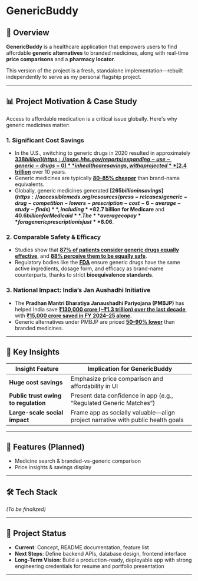 # GenericBuddy

## 📖 Overview

**GenericBuddy** is a healthcare application that empowers users to find affordable **generic alternatives** to branded medicines, along with real-time **price comparisons** and a **pharmacy locator**.

This version of the project is a fresh, standalone implementation—rebuilt independently to serve as my personal flagship project.

---

## 📊 Project Motivation & Case Study

Access to affordable medication is a critical issue globally. Here's why generic medicines matter:

### 1. Significant Cost Savings
- In the U.S., switching to generic drugs in 2020 resulted in approximately **[$338 billion](https://aspe.hhs.gov/reports/expanding-use-generic-drugs-0)** in healthcare savings, with a projected **[$2.4 trillion](https://aspe.hhs.gov/reports/expanding-use-generic-drugs-0)** over 10 years.  
- Generic medicines are typically **[80–85% cheaper](https://uc.healthnetcalifornia.com/health-wellness/generic-drugs.html)** than brand-name equivalents.  
- Globally, generic medicines generated **[$265 billion in savings](https://accessiblemeds.org/resources/press-releases/generic-drug-competition-lowers-prescription-cost-6-average-study-finds)**, including **$82.7 billion for Medicare** and **$40.6 billion for Medicaid**. The **average copay** for a generic prescription is just **$6.06**.  

### 2. Comparable Safety & Efficacy
- Studies show that **[87% of patients consider generic drugs equally effective](https://pmc.ncbi.nlm.nih.gov/articles/PMC4870419/)**, and **[88% perceive them to be equally safe](https://pmc.ncbi.nlm.nih.gov/articles/PMC4870419/)**.  
- Regulatory bodies like the **[FDA](https://www.fda.gov/drugs/generic-drugs/generic-drug-facts)** ensure generic drugs have the same active ingredients, dosage form, and efficacy as brand-name counterparts, thanks to strict **bioequivalence standards**.  

### 3. National Impact: India’s Jan Aushadhi Initiative
- The **Pradhan Mantri Bharatiya Janaushadhi Pariyojana (PMBJP)** has helped India save **[₹130,000 crore (~₹1.3 trillion) over the last decade](https://en.wikipedia.org/wiki/Generic_medicine_in_India)**, with **[₹15,000 crore saved in FY 2024–25 alone](https://en.wikipedia.org/wiki/Generic_medicine_in_India)**.  
- Generic alternatives under PMBJP are priced **[50–90% lower](https://en.wikipedia.org/wiki/Pradhan_Mantri_Bharatiya_Janaushadhi_Pariyojana)** than branded medicines.  

---

## 🔑 Key Insights

| Insight Feature            | Implication for GenericBuddy |
|----------------------------|-------------------------------|
| **Huge cost savings**       | Emphasize price comparison and affordability in UI |
| **Public trust owing to regulation** | Present data confidence in app (e.g., “Regulated Generic Matches”) |
| **Large-scale social impact** | Frame app as socially valuable—align project narrative with public health goals |

---

## 📝 Features (Planned)

- Medicine search & branded-vs-generic comparison  
- Price insights & savings display  

---

## 🛠 Tech Stack

*(To be finalized)*

---

## 📌 Project Status

- **Current**: Concept, README documentation, feature list  
- **Next Steps**: Define backend APIs, database design, frontend interface  
- **Long-Term Vision**: Build a production-ready, deployable app with strong engineering credentials for resume and portfolio presentation  

---
